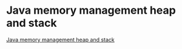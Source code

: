 # Java memory management heap and stack
[Java memory management heap and stack](https://aiwithcloud.com/2022/09/19/java_memory_management_heap_and_stack/)